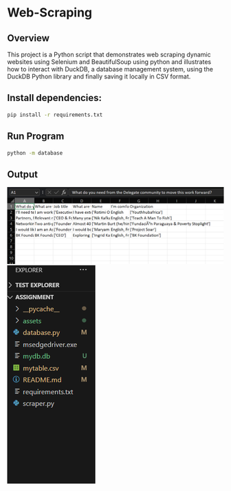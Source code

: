 # Web-Scraping

## Overview

This project is a Python script that demonstrates web scraping dynamic websites using Selenium and BeautifulSoup using python and illustrates how to interact with DuckDB, a database management system, using the DuckDB Python library and finally saving it locally in CSV format. 


## Install dependencies:

```bash
pip install -r requirements.txt
```

## Run Program

```bash
python -m database
```

## Output
![Alt text](assets/Screenshot%202023-12-08%20120138.png "CSV Screenshot")
![Alt text](assets/Screenshot%202023-12-08%20121227.png "file Screenshot")
